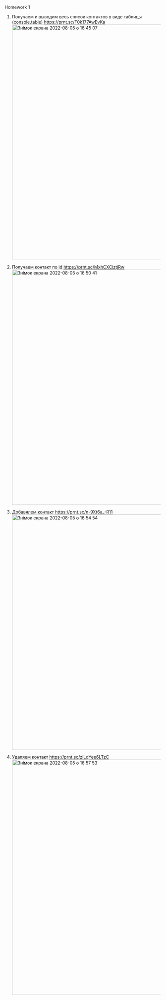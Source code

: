Homework 1

1. Получаем и выводим весь список контактов в виде таблицы (console.table)
   https://prnt.sc/F0k177AwEvKa
   <img width="760" alt="Знімок екрана 2022-08-05 о 16 45 07" src="https://user-images.githubusercontent.com/87204570/183098943-77f6e2da-b67d-40c0-8af7-b7a4c8380c47.png">


2. Получаем контакт по id
   https://prnt.sc/MxhCXCiztjRw 
   <img width="760" alt="Знімок екрана 2022-08-05 о 16 50 41" src="https://user-images.githubusercontent.com/87204570/183099268-5f6975f3-c5a8-4cf9-a4f2-ef5f49b6aa32.png">

3. Добавялем контакт
   https://prnt.sc/n-9Xt6a_-R11
   <img width="760" alt="Знімок екрана 2022-08-05 о 16 54 54" src="https://user-images.githubusercontent.com/87204570/183099474-b0fb298e-54ca-44cc-bbfe-bad72b1a217c.png">

4. Удаляем контакт
   https://prnt.sc/ziLqYee6LTzC
   <img width="760" alt="Знімок екрана 2022-08-05 о 16 57 53" src="https://user-images.githubusercontent.com/87204570/183099595-3d4a2ef8-4aa0-48e0-a868-ad5dae19d6bb.png">

